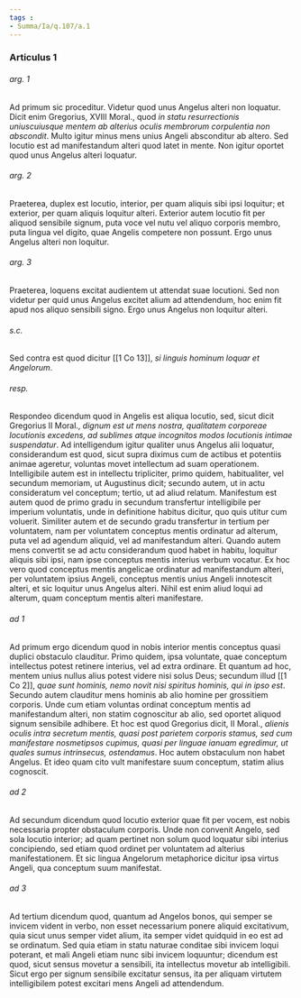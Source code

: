 ```yaml
---
tags : 
- Summa/Ia/q.107/a.1
---
```


### Articulus 1

###### arg. 1
Ad primum sic proceditur. Videtur quod unus Angelus alteri non loquatur. Dicit enim Gregorius, XVIII Moral., quod *in statu resurrectionis uniuscuiusque mentem ab alterius oculis membrorum corpulentia non abscondit*. Multo igitur minus mens unius Angeli absconditur ab altero. Sed locutio est ad manifestandum alteri quod latet in mente. Non igitur oportet quod unus Angelus alteri loquatur.

###### arg. 2
Praeterea, duplex est locutio, interior, per quam aliquis sibi ipsi loquitur; et exterior, per quam aliquis loquitur alteri. Exterior autem locutio fit per aliquod sensibile signum, puta voce vel nutu vel aliquo corporis membro, puta lingua vel digito, quae Angelis competere non possunt. Ergo unus Angelus alteri non loquitur.

###### arg. 3
Praeterea, loquens excitat audientem ut attendat suae locutioni. Sed non videtur per quid unus Angelus excitet alium ad attendendum, hoc enim fit apud nos aliquo sensibili signo. Ergo unus Angelus non loquitur alteri.

###### s.c.
Sed contra est quod dicitur [[1 Co 13]], *si linguis hominum loquar et Angelorum*.

###### resp.
Respondeo dicendum quod in Angelis est aliqua locutio, sed, sicut dicit Gregorius II Moral., *dignum est ut mens nostra, qualitatem corporeae locutionis excedens, ad sublimes atque incognitos modos locutionis intimae suspendatur*. Ad intelligendum igitur qualiter unus Angelus alii loquatur, considerandum est quod, sicut supra diximus cum de actibus et potentiis animae ageretur, voluntas movet intellectum ad suam operationem. Intelligibile autem est in intellectu tripliciter, primo quidem, habitualiter, vel secundum memoriam, ut Augustinus dicit; secundo autem, ut in actu consideratum vel conceptum; tertio, ut ad aliud relatum. Manifestum est autem quod de primo gradu in secundum transfertur intelligibile per imperium voluntatis, unde in definitione habitus dicitur, quo quis utitur cum voluerit. Similiter autem et de secundo gradu transfertur in tertium per voluntatem, nam per voluntatem conceptus mentis ordinatur ad alterum, puta vel ad agendum aliquid, vel ad manifestandum alteri. Quando autem mens convertit se ad actu considerandum quod habet in habitu, loquitur aliquis sibi ipsi, nam ipse conceptus mentis interius verbum vocatur. Ex hoc vero quod conceptus mentis angelicae ordinatur ad manifestandum alteri, per voluntatem ipsius Angeli, conceptus mentis unius Angeli innotescit alteri, et sic loquitur unus Angelus alteri. Nihil est enim aliud loqui ad alterum, quam conceptum mentis alteri manifestare.

###### ad 1
Ad primum ergo dicendum quod in nobis interior mentis conceptus quasi duplici obstaculo clauditur. Primo quidem, ipsa voluntate, quae conceptum intellectus potest retinere interius, vel ad extra ordinare. Et quantum ad hoc, mentem unius nullus alius potest videre nisi solus Deus; secundum illud [[1 Co 2]], *quae sunt hominis, nemo novit nisi spiritus hominis, qui in ipso est*. Secundo autem clauditur mens hominis ab alio homine per grossitiem corporis. Unde cum etiam voluntas ordinat conceptum mentis ad manifestandum alteri, non statim cognoscitur ab alio, sed oportet aliquod signum sensibile adhibere. Et hoc est quod Gregorius dicit, II Moral., *alienis oculis intra secretum mentis, quasi post parietem corporis stamus, sed cum manifestare nosmetipsos cupimus, quasi per linguae ianuam egredimur, ut quales sumus intrinsecus, ostendamus*. Hoc autem obstaculum non habet Angelus. Et ideo quam cito vult manifestare suum conceptum, statim alius cognoscit.

###### ad 2
Ad secundum dicendum quod locutio exterior quae fit per vocem, est nobis necessaria propter obstaculum corporis. Unde non convenit Angelo, sed sola locutio interior; ad quam pertinet non solum quod loquatur sibi interius concipiendo, sed etiam quod ordinet per voluntatem ad alterius manifestationem. Et sic lingua Angelorum metaphorice dicitur ipsa virtus Angeli, qua conceptum suum manifestat.

###### ad 3
Ad tertium dicendum quod, quantum ad Angelos bonos, qui semper se invicem vident in verbo, non esset necessarium ponere aliquid excitativum, quia sicut unus semper videt alium, ita semper videt quidquid in eo est ad se ordinatum. Sed quia etiam in statu naturae conditae sibi invicem loqui poterant, et mali Angeli etiam nunc sibi invicem loquuntur; dicendum est quod, sicut sensus movetur a sensibili, ita intellectus movetur ab intelligibili. Sicut ergo per signum sensibile excitatur sensus, ita per aliquam virtutem intelligibilem potest excitari mens Angeli ad attendendum.

